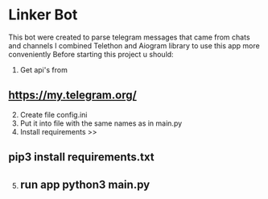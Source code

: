 # Linker Bot
This bot were created to parse telegram messages that came from chats and channels
I combined Telethon and Aiogram library to use this app more conveniently
Before starting this project u should:
1. Get api's from 
## https://my.telegram.org/ 
2. Create file config.ini
3. Put it into file with the same names as in main.py 
4. Install requirements >> 
## pip3 install requirements.txt
5. ## run app python3 main.py
